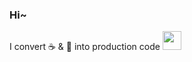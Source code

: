 ### Hi~

I convert :coffee: & :pizza: into production code <img src="https://media.giphy.com/media/WUlplcMpOCEmTGBtBW/giphy.gif" width="30">
